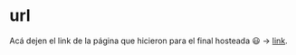 # url

Acá dejen el link de la página que hicieron para el final hosteada 😃 $\to$ [link](https://lisbauer.github.io/Programacion-I-FINAL/).
